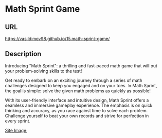 # Math Sprint Game

## URL

https://vasildimov98.github.io/15.math-sprint-game/

## Description

Introducing "Math Sprint": a thrilling and fast-paced math game that will put your problem-solving skills to the test!

Get ready to embark on an exciting journey through a series of math challenges designed to keep you engaged and on your toes. In Math Sprint, the goal is simple: solve the given math problems as quickly as possible!

With its user-friendly interface and intuitive design, Math Sprint offers a seamless and immersive gameplay experience. The emphasis is on quick thinking and accuracy, as you race against time to solve each problem. Challenge yourself to beat your own records and strive for perfection in every sprint.

[Site Image]("./site/math-game.png");
